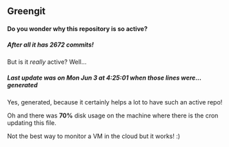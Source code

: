 ## Greengit

#### Do you wonder why this repository is so active?

##### After all it has 2672 commits!

But is it *really* active? Well...

##### Last update was on Mon Jun 3 at 4:25:01 when those lines were... generated

Yes, generated, because it certainly helps a lot to have such an active repo!

Oh and there was **70%** disk usage on the machine
where there is the cron updating this file.

Not the best way to monitor a VM in the cloud but it works! :)
